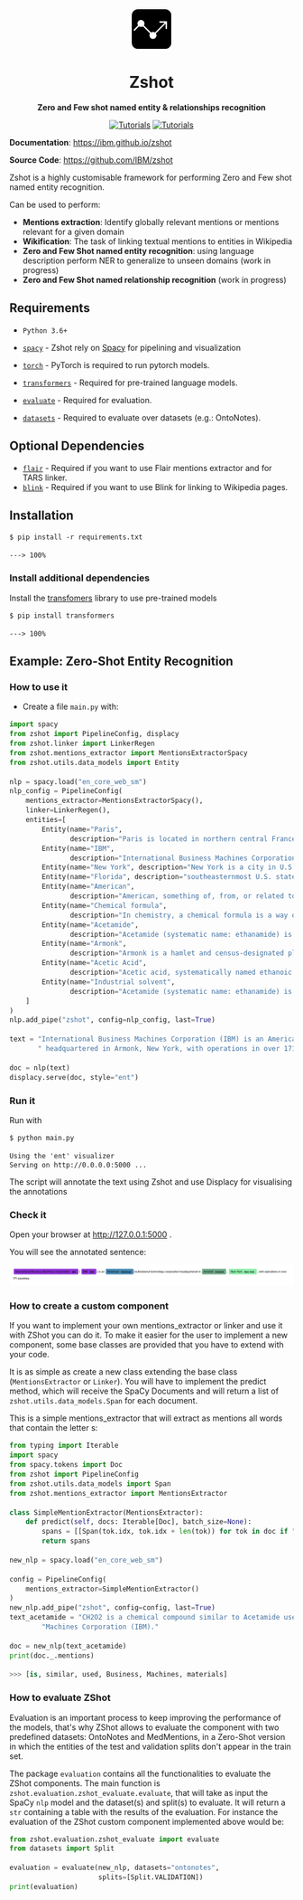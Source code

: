 <div align="center">
  <img height="70px" src="./img/graph.png" />

  <h1>Zshot</h1>

  <p>
    <strong>Zero and Few shot named entity & relationships recognition</strong>
  </p>

  <p>

<a href="https://travis.ibm.com/Dublin-Research-Lab/zshot.svg?token=zSP5krJq4ryG4zqgNyms&branch=master"> <img alt="Tutorials" src="https://travis.ibm.com/Dublin-Research-Lab/zshot.svg?token=zSP5krJq4ryG4zqgNyms&branch=master" /></a>
    <a href="https://ibm.github.io/zshot"> <img alt="Tutorials" src="https://img.shields.io/badge/docs-tutorials-green" /></a>
  </p>
</div>

**Documentation**: <a href="https://ibm.github.io/zshot" target="_blank">https://ibm.github.io/zshot</a>

**Source Code**: <a href="https://github.com/IBM/zshot/" target="_blank">https://github.com/IBM/zshot</a>


Zshot is a highly customisable framework for performing Zero and Few shot named entity recognition.

Can be used to perform:

- **Mentions extraction**: Identify globally relevant mentions or mentions relevant for a given domain 
- **Wikification**: The task of linking textual mentions to entities in Wikipedia
- **Zero and Few Shot named entity recognition**: using language description perform NER to generalize to unseen domains (work in progress)
- **Zero and Few Shot named relationship recognition** (work in progress)

## Requirements

* `Python 3.6+`

* <a href="https://spacy.io/" target="_blank"><code>spacy</code></a> - Zshot rely on <a href="https://spacy.io/" class="external-link" target="_blank">Spacy</a> for pipelining and visualization
* <a href="https://pytorch.org/get-started" target="_blank"><code>torch</code></a> - PyTorch is required to run pytorch models.
* <a href="https://huggingface.co/docs/transformers/index" target="_blank"><code>transformers</code></a> - Required for pre-trained language models.
* <a href="https://huggingface.co/docs/evaluate/index" target="_blank"><code>evaluate</code></a> - Required for evaluation.
* <a href="https://huggingface.co/docs/datasets/index" target="_blank"><code>datasets</code></a> - Required to evaluate over datasets (e.g.: OntoNotes).

## Optional Dependencies

* <a href="https://github.com/flairNLP/flair" target="_blank"><code>flair</code></a> - Required if you want to use Flair mentions extractor and for TARS linker.
* <a href="https://github.com/facebookresearch/BLINK" target="_blank"><code>blink</code></a> - Required if you want to use Blink for linking to Wikipedia pages.


## Installation

<div class="termy">

```console
$ pip install -r requirements.txt

---> 100%
```

</div>

### Install additional dependencies

Install the [transfomers](https://huggingface.co/docs/transformers/index) library to use pre-trained models

```console
$ pip install transformers

---> 100%
```


## Example: Zero-Shot Entity Recognition

### How to use it

* Create a file `main.py` with:

```Python
import spacy
from zshot import PipelineConfig, displacy
from zshot.linker import LinkerRegen
from zshot.mentions_extractor import MentionsExtractorSpacy
from zshot.utils.data_models import Entity

nlp = spacy.load("en_core_web_sm")
nlp_config = PipelineConfig(
    mentions_extractor=MentionsExtractorSpacy(),
    linker=LinkerRegen(),
    entities=[
        Entity(name="Paris",
               description="Paris is located in northern central France, in a north-bending arc of the river Seine"),
        Entity(name="IBM",
               description="International Business Machines Corporation (IBM) is an American multinational technology corporation headquartered in Armonk, New York"),
        Entity(name="New York", description="New York is a city in U.S. state"),
        Entity(name="Florida", description="southeasternmost U.S. state"),
        Entity(name="American",
               description="American, something of, from, or related to the United States of America, commonly known as the United States or America"),
        Entity(name="Chemical formula",
               description="In chemistry, a chemical formula is a way of presenting information about the chemical proportions of atoms that constitute a particular chemical compound or molecule"),
        Entity(name="Acetamide",
               description="Acetamide (systematic name: ethanamide) is an organic compound with the formula CH3CONH2. It is the simplest amide derived from acetic acid. It finds some use as a plasticizer and as an industrial solvent."),
        Entity(name="Armonk",
               description="Armonk is a hamlet and census-designated place (CDP) in the town of North Castle, located in Westchester County, New York, United States."),
        Entity(name="Acetic Acid",
               description="Acetic acid, systematically named ethanoic acid, is an acidic, colourless liquid and organic compound with the chemical formula CH3COOH"),
        Entity(name="Industrial solvent",
               description="Acetamide (systematic name: ethanamide) is an organic compound with the formula CH3CONH2. It is the simplest amide derived from acetic acid. It finds some use as a plasticizer and as an industrial solvent."),
    ]
)
nlp.add_pipe("zshot", config=nlp_config, last=True)

text = "International Business Machines Corporation (IBM) is an American multinational technology corporation" \
       " headquartered in Armonk, New York, with operations in over 171 countries."

doc = nlp(text)
displacy.serve(doc, style="ent")
```


### Run it

Run with

```console
$ python main.py

Using the 'ent' visualizer
Serving on http://0.0.0.0:5000 ...
```


The script will annotate the text using Zshot and use Displacy for visualising the annotations

### Check it

Open your browser at <a href="http://127.0.0.1:5000" class="external-link" target="_blank">http://127.0.0.1:5000</a> .

You will see the annotated sentence:

<img src="./img/annotations.png" />

### How to create a custom component

If you want to implement your own mentions_extractor or linker and use it with ZShot you can do it. To make it easier for the user to implement a new component, some base classes are provided that you have to extend with your code.

It is as simple as create a new class extending the base class (`MentionsExtractor` or `Linker`). You will have to implement the predict method, which will receive the SpaCy Documents and will return a list of `zshot.utils.data_models.Span` for each document.

This is a simple mentions_extractor that will extract as mentions all words that contain the letter s:

```python
from typing import Iterable
import spacy
from spacy.tokens import Doc
from zshot import PipelineConfig
from zshot.utils.data_models import Span
from zshot.mentions_extractor import MentionsExtractor

class SimpleMentionExtractor(MentionsExtractor):
    def predict(self, docs: Iterable[Doc], batch_size=None):
        spans = [[Span(tok.idx, tok.idx + len(tok)) for tok in doc if "s" in tok.text] for doc in docs]
        return spans

new_nlp = spacy.load("en_core_web_sm")

config = PipelineConfig(
    mentions_extractor=SimpleMentionExtractor()
)
new_nlp.add_pipe("zshot", config=config, last=True)
text_acetamide = "CH2O2 is a chemical compound similar to Acetamide used in International Business " \
        "Machines Corporation (IBM)."

doc = new_nlp(text_acetamide)
print(doc._.mentions)

>>> [is, similar, used, Business, Machines, materials]
```

### How to evaluate ZShot

Evaluation is an important process to keep improving the performance of the models, that's why ZShot allows to evaluate the component with two predefined datasets: OntoNotes and MedMentions, in a Zero-Shot version in which the entities of the test and validation splits don't appear in the train set.  

The package `evaluation` contains all the functionalities to evaluate the ZShot components. The main function is `zshot.evaluation.zshot_evaluate.evaluate`, that will take as input the SpaCy `nlp` model and the dataset(s) and split(s) to evaluate. It will return a `str` containing a table with the results of the evaluation. For instance the evaluation of the ZShot custom component implemented above would be:

```python
from zshot.evaluation.zshot_evaluate import evaluate
from datasets import Split

evaluation = evaluate(new_nlp, datasets="ontonotes", 
                      splits=[Split.VALIDATION])
print(evaluation)
```
